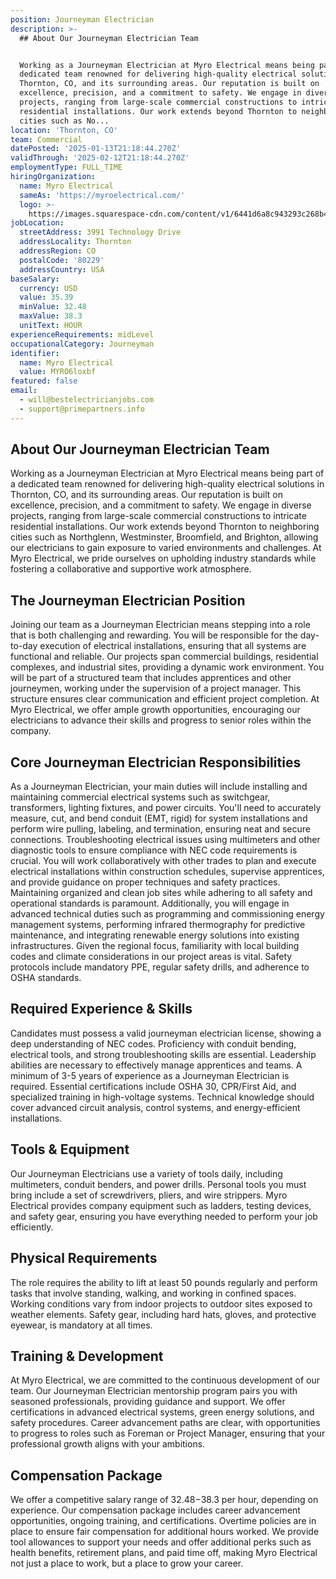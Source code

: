 ```yaml
---
position: Journeyman Electrician
description: >-
  ## About Our Journeyman Electrician Team


  Working as a Journeyman Electrician at Myro Electrical means being part of a
  dedicated team renowned for delivering high-quality electrical solutions in
  Thornton, CO, and its surrounding areas. Our reputation is built on
  excellence, precision, and a commitment to safety. We engage in diverse
  projects, ranging from large-scale commercial constructions to intricate
  residential installations. Our work extends beyond Thornton to neighboring
  cities such as No...
location: 'Thornton, CO'
team: Commercial
datePosted: '2025-01-13T21:18:44.270Z'
validThrough: '2025-02-12T21:18:44.270Z'
employmentType: FULL_TIME
hiringOrganization:
  name: Myro Electrical
  sameAs: 'https://myroelectrical.com/'
  logo: >-
    https://images.squarespace-cdn.com/content/v1/6441d6a8c943293c268b4359/7b2478ca-3514-499f-80c1-3a92bb142f0c/curve__1_-removebg-preview.png?format=1500w
jobLocation:
  streetAddress: 3991 Technology Drive
  addressLocality: Thornton
  addressRegion: CO
  postalCode: '80229'
  addressCountry: USA
baseSalary:
  currency: USD
  value: 35.39
  minValue: 32.48
  maxValue: 38.3
  unitText: HOUR
experienceRequirements: midLevel
occupationalCategory: Journeyman
identifier:
  name: Myro Electrical
  value: MYRO6loxbf
featured: false
email:
  - will@bestelectricianjobs.com
  - support@primepartners.info
---
```




## About Our Journeyman Electrician Team

Working as a Journeyman Electrician at Myro Electrical means being part of a dedicated team renowned for delivering high-quality electrical solutions in Thornton, CO, and its surrounding areas. Our reputation is built on excellence, precision, and a commitment to safety. We engage in diverse projects, ranging from large-scale commercial constructions to intricate residential installations. Our work extends beyond Thornton to neighboring cities such as Northglenn, Westminster, Broomfield, and Brighton, allowing our electricians to gain exposure to varied environments and challenges. At Myro Electrical, we pride ourselves on upholding industry standards while fostering a collaborative and supportive work atmosphere.

## The Journeyman Electrician Position

Joining our team as a Journeyman Electrician means stepping into a role that is both challenging and rewarding. You will be responsible for the day-to-day execution of electrical installations, ensuring that all systems are functional and reliable. Our projects span commercial buildings, residential complexes, and industrial sites, providing a dynamic work environment. You will be part of a structured team that includes apprentices and other journeymen, working under the supervision of a project manager. This structure ensures clear communication and efficient project completion. At Myro Electrical, we offer ample growth opportunities, encouraging our electricians to advance their skills and progress to senior roles within the company.

## Core Journeyman Electrician Responsibilities

As a Journeyman Electrician, your main duties will include installing and maintaining commercial electrical systems such as switchgear, transformers, lighting fixtures, and power circuits. You'll need to accurately measure, cut, and bend conduit (EMT, rigid) for system installations and perform wire pulling, labeling, and termination, ensuring neat and secure connections. Troubleshooting electrical issues using multimeters and other diagnostic tools to ensure compliance with NEC code requirements is crucial. You will work collaboratively with other trades to plan and execute electrical installations within construction schedules, supervise apprentices, and provide guidance on proper techniques and safety practices. Maintaining organized and clean job sites while adhering to all safety and operational standards is paramount. Additionally, you will engage in advanced technical duties such as programming and commissioning energy management systems, performing infrared thermography for predictive maintenance, and integrating renewable energy solutions into existing infrastructures. Given the regional focus, familiarity with local building codes and climate considerations in our project areas is vital. Safety protocols include mandatory PPE, regular safety drills, and adherence to OSHA standards.

## Required Experience & Skills

Candidates must possess a valid journeyman electrician license, showing a deep understanding of NEC codes. Proficiency with conduit bending, electrical tools, and strong troubleshooting skills are essential. Leadership abilities are necessary to effectively manage apprentices and teams. A minimum of 3-5 years of experience as a Journeyman Electrician is required. Essential certifications include OSHA 30, CPR/First Aid, and specialized training in high-voltage systems. Technical knowledge should cover advanced circuit analysis, control systems, and energy-efficient installations.

## Tools & Equipment

Our Journeyman Electricians use a variety of tools daily, including multimeters, conduit benders, and power drills. Personal tools you must bring include a set of screwdrivers, pliers, and wire strippers. Myro Electrical provides company equipment such as ladders, testing devices, and safety gear, ensuring you have everything needed to perform your job efficiently.

## Physical Requirements

The role requires the ability to lift at least 50 pounds regularly and perform tasks that involve standing, walking, and working in confined spaces. Working conditions vary from indoor projects to outdoor sites exposed to weather elements. Safety gear, including hard hats, gloves, and protective eyewear, is mandatory at all times.

## Training & Development

At Myro Electrical, we are committed to the continuous development of our team. Our Journeyman Electrician mentorship program pairs you with seasoned professionals, providing guidance and support. We offer certifications in advanced electrical systems, green energy solutions, and safety procedures. Career advancement paths are clear, with opportunities to progress to roles such as Foreman or Project Manager, ensuring that your professional growth aligns with your ambitions.

## Compensation Package

We offer a competitive salary range of $32.48-$38.3 per hour, depending on experience. Our compensation package includes career advancement opportunities, ongoing training, and certifications. Overtime policies are in place to ensure fair compensation for additional hours worked. We provide tool allowances to support your needs and offer additional perks such as health benefits, retirement plans, and paid time off, making Myro Electrical not just a place to work, but a place to grow your career.
